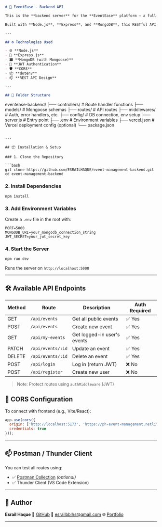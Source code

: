 
```markdown
# 🧠 EventEase - Backend API

This is the **backend server** for the **EventEase** platform — a full-featured event management system where users can create, browse, and manage events.

Built with **Node.js**, **Express**, and **MongoDB**, this RESTful API powers the client-side application hosted separately.

---

## ⚙️ Technologies Used

- 🌐 **Node.js**
- 🚀 **Express.js**
- 🗃️ **MongoDB (with Mongoose)**
- 🔐 **JWT Authentication**
- 🛡️ **CORS**
- 📦 **dotenv**
- 📫 **REST API Design**

---

## 📁 Folder Structure

```

eventease-backend/
├── controllers/        # Route handler functions
├── models/             # Mongoose schemas
├── routes/             # API routes
├── middlewares/        # Auth, error handlers, etc.
├── config/             # DB connection, env setup
├── server.js           # Entry point
├── .env                # Environment variables
├── vercel.json         # Vercel deployment config (optional)
└── package.json

````

---

## 📦 Installation & Setup

### 1. Clone the Repository

```bash
git clone https://github.com/ESRAILHAQUE/event-management-backend.git
cd event-management-backend
````

### 2. Install Dependencies

```bash
npm install
```

### 3. Add Environment Variables

Create a `.env` file in the root with:

```
PORT=5000
MONGODB_URI=your_mongodb_connection_string
JWT_SECRET=your_jwt_secret_key
```

### 4. Start the Server

```bash
npm run dev
```

Runs the server on `http://localhost:5000`

---

## 🛠️ Available API Endpoints

| Method | Route             | Description                 | Auth Required |
| ------ | ----------------- | --------------------------- | ------------- |
| GET    | `/api/events`     | Get all public events       | ✅ Yes         |
| POST   | `/api/events`     | Create new event            | ✅ Yes         |
| GET    | `/api/my-events`  | Get logged-in user's events | ✅ Yes         |
| PATCH  | `/api/events/:id` | Update an event             | ✅ Yes         |
| DELETE | `/api/events/:id` | Delete an event             | ✅ Yes         |
| POST   | `/api/login`      | Log in (return JWT)         | ❌ No          |
| POST   | `/api/register`   | Create new user             | ❌ No          |

> Note: Protect routes using `authMiddleware` (JWT)


## 🔐 CORS Configuration

To connect with frontend (e.g., Vite/React):

```js
app.use(cors({
  origin: ['http://localhost:5173', 'https://ph-event-management.netlify.app'],
  credentials: true
}));
```

---

## 📫 Postman / Thunder Client

You can test all routes using:

* ✅ [Postman Collection](https://example.com/postman-link) *(optional)*
* ✅ Thunder Client (VS Code Extension)

---

## 🧑 Author

**Esrail Haque**
🔗 [GitHub](https://github.com/ESRAILHAQUE)
📧 [esrailbblhs@gmail.com](mailto:esrailbblhs@gmail.com)
🌐 [Portfolio](https://esrailhaque.netlify.app)

---


